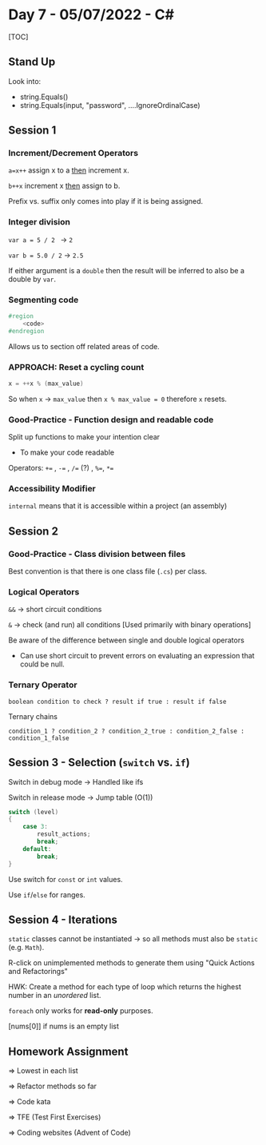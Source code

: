 # Day 7 - 05/07/2022 - C#

[TOC]

## Stand Up

Look into:

- string.Equals()
- string.Equals(input, "password", ....IgnoreOrdinalCase)



## Session 1

### Increment/Decrement Operators

```a=x++``` 	assign x to a <u>then</u> increment x.

```b++x```		increment x <u>then</u> assign to b.



Prefix vs. suffix only comes into play if it is being assigned.



### Integer division

```var a = 5 / 2 ``` 		-> 	```2```

```var b = 5.0 / 2``` 	->	```2.5```

If either argument is a ```double``` then the result will be inferred to also be a double by ```var```.


### Segmenting code
```csharp
#region
    <code>
#endregion
```

Allows us to section off related areas of code.


### APPROACH: Reset a cycling count

```csharp
x = ++x % (max_value)
```

So when ```x``` -> ```max_value``` then ```x % max_value = 0``` therefore ```x``` resets.


### Good-Practice - Function design and readable code
Split up functions to make your intention clear

- To make your code readable



Operators: ```+=``` , ```-=``` , ```/=``` (?) , ```%=```, ```*=```


### Accessibility Modifier
``internal`` means that it is accessible within a project (an assembly)



## Session 2

### Good-Practice - Class division between files
Best convention is that there is one class file (```.cs```) per class.

### Logical Operators


```&&```	-> 	short circuit conditions

```&```		->	check (and run) all conditions [Used primarily with binary operations]



Be aware of the difference between single and double logical operators

- Can use short circuit to prevent errors on evaluating an expression that could be null.



### Ternary Operator

```boolean condition to check ? result if true : result if false```

Ternary chains

```condition_1 ? condition_2 ? condition_2_true : condition_2_false : condition_1_false```



## Session 3 - Selection (`switch` vs. `if`)

Switch in debug mode 	-> Handled like ifs

Switch in release mode	-> Jump table (O(1))



```csharp
switch (level)
{
	case 3:
		result_actions;
		break;
    default:
        break;
}
```

Use switch for ```const``` or ```int``` values.

Use ```if```/```else``` for ranges.



## Session 4 - Iterations

```static``` classes cannot be instantiated -> so all methods must also be ```static``` (e.g. ```Math```).

R-click on unimplemented methods to generate them using "Quick Actions and Refactorings"



HWK: Create a method for each type of loop which returns the highest number in an *unordered* list.



```foreach``` only works for **read-only** purposes.



[nums[0]] if nums is an empty list


## Homework Assignment

=> Lowest in each list

=> Refactor methods so far

=> Code kata

=> TFE (Test First Exercises)

=> Coding websites (Advent of Code)
